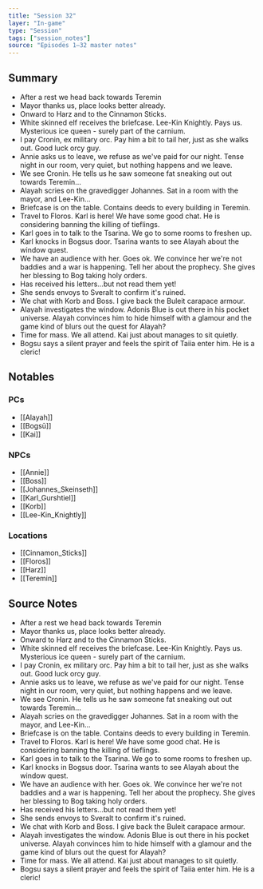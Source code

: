 ```yaml
---
title: "Session 32"
layer: "In-game"
type: "Session"
tags: ["session_notes"]
source: "Episodes 1–32 master notes"
---
```

## Summary

- After a rest we head back towards Teremin
- Mayor thanks us, place looks better already.
- Onward to Harz and to the Cinnamon Sticks.
- White skinned elf receives the briefcase. Lee-Kin Knightly. Pays us. Mysterious ice queen - surely part of the carnium.
- I pay Cronin, ex military orc. Pay him a bit to tail her, just as she walks out. Good luck orcy guy.
- Annie asks us to leave, we refuse as we've paid for our night. Tense night in our room, very quiet, but nothing happens and we leave.
- We see Cronin. He tells us he saw someone fat sneaking out out towards Teremin...
- Alayah scries on the gravedigger Johannes. Sat in a room with the mayor, and Lee-Kin...
- Briefcase is on the table. Contains deeds to every building in Teremin.
- Travel to Floros. Karl is here! We have some good chat. He is considering banning the killing of tieflings.
- Karl goes in to talk to the Tsarina. We go to some rooms to freshen up.
- Karl knocks in Bogsus door. Tsarina wants to see Alayah about the window quest.
- We have an audience with her. Goes ok. We convince her we're not baddies and a war is happening. Tell her about the prophecy. She gives her blessing to Bog taking holy orders.
- Has received his letters...but not read them yet!
- She sends envoys to Sveralt to confirm it's ruined.
- We chat with Korb and Boss. I give back the Buleit carapace armour.
- Alayah investigates the window. Adonis Blue is out there in his pocket universe. Alayah convinces him to hide himself with a glamour and the game kind of blurs out the quest for Alayah?
- Time for mass. We all attend. Kai just about manages to sit quietly.
- Bogsu says a silent prayer and feels the spirit of Taiia enter him. He is a cleric!
## Notables

### PCs
- [[Alayah]]
- [[Bogsū]]
- [[Kai]]

### NPCs
- [[Annie]]
- [[Boss]]
- [[Johannes_Skeinseth]]
- [[Karl_Gurshtiel]]
- [[Korb]]
- [[Lee-Kin_Knightly]]

### Locations
- [[Cinnamon_Sticks]]
- [[Floros]]
- [[Harz]]
- [[Teremin]]
## Source Notes

- After a rest we head back towards Teremin
- Mayor thanks us, place looks better already.
- Onward to Harz and to the Cinnamon Sticks.
- White skinned elf receives the briefcase. Lee-Kin Knightly. Pays us. Mysterious ice queen - surely part of the carnium. 
- I pay Cronin, ex military orc. Pay him a bit to tail her, just as she walks out. Good luck orcy guy.
- Annie asks us to leave, we refuse as we've paid for our night. Tense night in our room, very quiet, but nothing happens and we leave.
- We see Cronin. He tells us he saw someone fat sneaking out out towards Teremin...
- Alayah scries on the gravedigger Johannes. Sat in a room with the mayor, and Lee-Kin...
- Briefcase is on the table. Contains deeds to every building in Teremin. 
- Travel to Floros. Karl is here! We have some good chat. He is considering banning the killing of tieflings. 
- Karl goes in to talk to the Tsarina. We go to some rooms to freshen up.
- Karl knocks in Bogsus door. Tsarina wants to see Alayah about the window quest. 
- We have an audience with her. Goes ok. We convince her we're not baddies and a war is happening. Tell her about the prophecy. She gives her blessing to Bog taking holy orders.
- Has received his letters...but not read them yet!
- She sends envoys to Sveralt to confirm it's ruined.
- We chat with Korb and Boss. I give back the Buleit carapace armour.
- Alayah investigates the window. Adonis Blue is out there in his pocket universe. Alayah convinces him to hide himself with a glamour and the game kind of blurs out the quest for Alayah?
- Time for mass. We all attend. Kai just about manages to sit quietly.
- Bogsu says a silent prayer and feels the spirit of Taiia enter him. He is a cleric!


